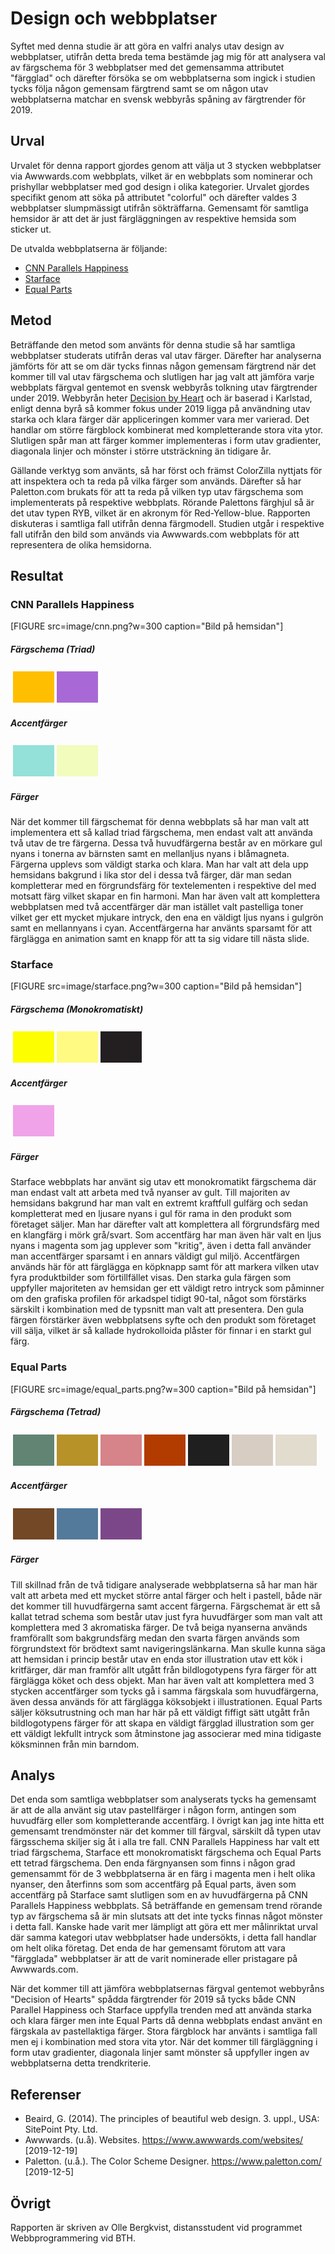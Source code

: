 ---
---

# Design och webbplatser

Syftet med denna studie är att göra en valfri analys utav design av webbplatser, utifrån detta breda tema bestämde jag mig för att
analysera val av färgschema för 3 webbplatser med det gemensamma attributet "färgglad" och därefter försöka se om webbplatserna som ingick i studien
tycks följa någon gemensam färgtrend samt se om någon utav webbplatserna matchar en svensk webbyrås spåning av färgtrender för 2019.

## Urval

Urvalet för denna rapport gjordes genom att välja ut 3 stycken webbplatser via Awwwards.com webbplats, vilket är en webbplats som nominerar och prishyllar webbplatser med god design i olika kategorier. Urvalet gjordes specifikt genom att söka på attributet "colorful" och därefter valdes 3 webbplatser slumpmässigt utifrån sökträffarna. Gemensamt för samtliga hemsidor är att det är just färgläggningen av respektive hemsida som sticker ut.

De utvalda webbplatserna är följande:

-   [CNN Parallels Happiness](https://edition.cnn.com/interactive/2019/11/health/parallels/happiness-vital-signs-wellness/)
-   [Starface](https://starface.world/)
-   [Equal Parts](https://equalparts.com/)

## Metod

Beträffande den metod som använts för denna studie så har samtliga webbplatser studerats utifrån deras val utav färger. Därefter har analyserna jämförts för att se om där tycks finnas någon gemensam färgtrend när det kommer till val utav färgschema och slutligen har jag valt att jämföra varje webbplats färgval gentemot en svensk webbyrås tolkning utav färgtrender under 2019. Webbyrån heter [Decision by Heart](https://decisionbyheart.com/webbdesign-trender-2019/) och är baserad i Karlstad, enligt denna byrå så kommer fokus under 2019 ligga på användning utav starka och klara färger där appliceringen kommer vara mer varierad. Det handlar om större färgblock kombinerat med kompletterande stora vita ytor. Slutligen spår man att färger kommer implementeras i form utav gradienter, diagonala linjer och mönster i större utsträckning än tidigare år.

Gällande verktyg som använts, så har först och främst ColorZilla nyttjats för att inspektera och ta reda på vilka färger som används. Därefter så har Paletton.com brukats för att ta reda på vilken typ utav färgschema som implementerats på respektive webbplats. Rörande Palettons färghjul så är det utav typen RYB, vilket är en akronym för Red-Yellow-blue. Rapporten diskuteras i samtliga fall utifrån denna färgmodell. Studien utgår i respektive fall utifrån den bild som används via Awwwards.com webbplats för att representera de olika hemsidorna.

## Resultat

### CNN Parallels Happiness

[FIGURE src=image/cnn.png?w=300 caption="Bild på hemsidan"]

##### Färgschema (Triad)

<table style="border-spacing: 4px; border-collapse: separate">
<tr>
<td style="height: 50px; width: 50px; background-color: #FFBF00">
<td style="height: 50px; width: 50px; background-color: #A869D6"></td>

</tr>
</table>

##### Accentfärger

<table style="border-spacing: 4px; border-collapse: separate">
<tr>
<td style="height: 50px; width: 50px; background-color: #93E1D8">
<td style="height: 50px; width: 50px; background-color: #F1FCBD">
</tr>
</table>

##### Färger

När det kommer till färgschemat för denna webbplats så har man valt att implementera ett så kallad triad färgschema, men endast valt att använda två utav de tre färgerna. Dessa två huvudfärgerna består av en mörkare gul nyans i tonerna av bärnsten samt en mellanljus nyans i blåmagneta. Färgerna upplevs som väldigt starka och klara. Man har valt att dela upp hemsidans bakgrund i lika stor del i dessa två färger, där man sedan kompletterar med en förgrundsfärg för textelementen i respektive del med motsatt färg vilket skapar en fin harmoni. Man har även valt att komplettera webbplatsen med två accentfärger där man istället valt pastelliga toner vilket ger ett mycket mjukare intryck, den ena en väldigt ljus nyans i gulgrön samt en mellannyans i cyan. Accentfärgerna har använts sparsamt för att färglägga en animation samt en knapp för att ta sig vidare till nästa slide.

### Starface

[FIGURE src=image/starface.png?w=300 caption="Bild på hemsidan"]

##### Färgschema (Monokromatiskt)

<table style="border-spacing: 4px; border-collapse: separate">
<tr>
<td style="height: 50px; width: 50px; background-color: #FDFF00">
<td style="height: 50px; width: 50px; background-color: #FFFA82">
<td style="height: 50px; width: 50px; background-color: #231F20">
</tr>
</table>

##### Accentfärger

<table style="border-spacing: 4px; border-collapse: separate">
<tr>
<td style="height: 50px; width: 50px; background-color: #F0A3E9">
</tr>
</table>

##### Färger

Starface webbplats har använt sig utav ett monokromatikt färgschema där man endast
valt att arbeta med två nyanser av gult. Till majoriten av hemsidans bakgrund har man valt en extremt kraftfull gulfärg och sedan kompletterat med en ljusare nyans i gul för rama in den produkt som företaget säljer. Man har därefter valt att komplettera all förgrundsfärg med en klangfärg i mörk grå/svart. Som accentfärg har man även här valt en ljus nyans i magenta som jag upplever som "kritig", även i detta fall använder man accentfärger sparsamt i en annars väldigt gul miljö. Accentfärgen används här för att färglägga en köpknapp samt för att markera vilken utav fyra produktbilder som förtillfället visas. Den starka gula färgen som uppfyller majoriteten av hemsidan ger ett väldigt retro intryck som påminner om den grafiska profilen för arkadspel tidigt 90-tal, något som förstärks särskilt i kombination med de typsnitt man valt att presentera. Den gula färgen förstärker även webbplatsens syfte och den produkt som företaget vill sälja, vilket är så kallade hydrokolloida plåster för finnar i en starkt gul färg.

### Equal Parts

[FIGURE src=image/equal_parts.png?w=300 caption="Bild på hemsidan"]

##### Färgschema (Tetrad)

<table style="border-spacing: 4px; border-collapse: separate">
<tr>
<td style="height: 50px; width: 50px; background-color: #628473">
<td style="height: 50px; width: 50px; background-color: #B79229">
<td style="height: 50px; width: 50px; background-color: #d68389">
<td style="height: 50px; width: 50px; background-color: #b23b00">
<td style="height: 50px; width: 50px; background-color: #1F1F1F">
<td style="height: 50px; width: 50px; background-color: #D7CDC3">
<td style="height: 50px; width: 50px; background-color: #E2DCCF">
</tr>
</table>

##### Accentfärger

<table style="border-spacing: 4px; border-collapse: separate">
<tr>
<td style="height: 50px; width: 50px; background-color: #724826">
<td style="height: 50px; width: 50px; background-color: #537A9B">
<td style="height: 50px; width: 50px; background-color: #7C4789">
</tr>
</table>

##### Färger

Till skillnad från de två tidigare analyserade webbplatserna så har man här valt att arbeta med ett
mycket större antal färger och helt i pastell, både när det kommer till huvudfärgerna samt accent färgerna. Färgschemat är ett så kallat tetrad schema som består utav just fyra huvudfärger som man valt att komplettera med 3 akromatiska färger. De två beiga nyanserna används framförallt som bakgrundsfärg medan den svarta färgen används som förgrundstext för brödtext samt navigeringslänkarna. Man skulle kunna säga att hemsidan i princip består utav en enda stor illustration utav ett kök i kritfärger, där man framför allt utgått från bildlogotypens fyra färger för att färglägga köket och dess objekt. Man har även valt att komplettera med 3 stycken accentfärger som tycks gå i samma färgskala som huvudfärgerna, även dessa används för att färglägga köksobjekt i illustrationen. Equal Parts säljer köksutrustning och man har här på ett väldigt fiffigt sätt utgått från bildlogotypens färger för att skapa en väldigt färgglad illustration som ger ett väldigt lekfullt intryck som åtminstone jag associerar med mina tidigaste köksminnen från min barndom.

## Analys

Det enda som samtliga webbplatser som analyserats tycks ha gemensamt är att de alla använt sig utav pastellfärger i någon form, antingen som huvudfärg eller som kompletterande accentfärg.
I övrigt kan jag inte hitta ett gemensamt trendmönster när det kommer till färgval, särskilt då typen utav färgsschema skiljer sig åt i alla tre fall. CNN Parallels Happiness har valt ett triad färgschema, Starface ett monokromatiskt färgschema och Equal Parts ett tetrad färgschema. Den enda färgnyansen som finns i någon grad gemensammt för de 3 webbplatserna är en färg i magenta men i helt olika nyanser, den återfinns som
som accentfärg på Equal parts, även som accentfärg på Starface samt slutligen som en av huvudfärgerna på CNN Parallels Happiness webbplats. Så beträffande en gemensam trend rörande typ av färgschema så är min slutsats att det inte tycks finnas något mönster i detta fall. Kanske hade varit mer lämpligt att göra ett mer målinriktat urval där samma kategori utav webbplatser hade undersökts, i detta fall handlar om helt olika företag. Det enda de har gemensamt förutom att vara "färgglada" webbplatser är att de varit nominerade eller pristagare på Awwwards.com.

När det kommer till att jämföra webbplatsernas färgval gentemot webbyråns "Decision of Hearts" spådda färgtrender för 2019 så tycks både CNN Parallel Happiness och Starface uppfylla trenden med att använda starka och klara färger men inte Equal Parts då denna webbplats endast använt en färgskala av pastellaktiga färger. Stora färgblock har använts i samtliga fall men ej i kombination med stora vita ytor. När det kommer till färgläggning i form utav gradienter, diagonala linjer samt mönster så uppfyller ingen av webbplatserna detta trendkriterie.

## Referenser

-   Beaird, G. (2014). The principles of beautiful web design. 3. uppl., USA: SitePoint Pty. Ltd.
-   Awwwards. (u.å). Websites. https://www.awwwards.com/websites/ [2019-12-19]
-   Paletton. (u.å.). The Color Scheme Designer. https://www.paletton.com/ [2019-12-5]

## Övrigt

Rapporten är skriven av Olle Bergkvist, distansstudent vid programmet Webbprogrammering vid BTH.
